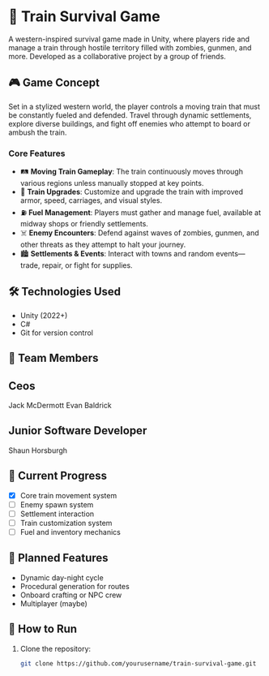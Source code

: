 # 🚂 Train Survival Game

A western-inspired survival game made in Unity, where players ride and manage a train through hostile territory filled with zombies, gunmen, and more. Developed as a collaborative project by a group of friends.

## 🎮 Game Concept

Set in a stylized western world, the player controls a moving train that must be constantly fueled and defended. Travel through dynamic settlements, explore diverse buildings, and fight off enemies who attempt to board or ambush the train.

### Core Features

- 🛤️ **Moving Train Gameplay**: The train continuously moves through various regions unless manually stopped at key points.
- 🔧 **Train Upgrades**: Customize and upgrade the train with improved armor, speed, carriages, and visual styles.
- ⛽ **Fuel Management**: Players must gather and manage fuel, available at midway shops or friendly settlements.
- ☠️ **Enemy Encounters**: Defend against waves of zombies, gunmen, and other threats as they attempt to halt your journey.
- 🏙️ **Settlements & Events**: Interact with towns and random events—trade, repair, or fight for supplies.

## 🛠️ Technologies Used

- Unity (2022+)
- C#
- Git for version control

## 👥 Team Members
## Ceos
Jack McDermott 
Evan Baldrick

## Junior Software Developer 
Shaun Horsburgh

## 🚧 Current Progress

- [x] Core train movement system
- [ ] Enemy spawn system
- [ ] Settlement interaction
- [ ] Train customization system
- [ ] Fuel and inventory mechanics

## 📌 Planned Features

- Dynamic day-night cycle
- Procedural generation for routes
- Onboard crafting or NPC crew
- Multiplayer (maybe)

## 📂 How to Run

1. Clone the repository:
   ```bash
   git clone https://github.com/yourusername/train-survival-game.git
